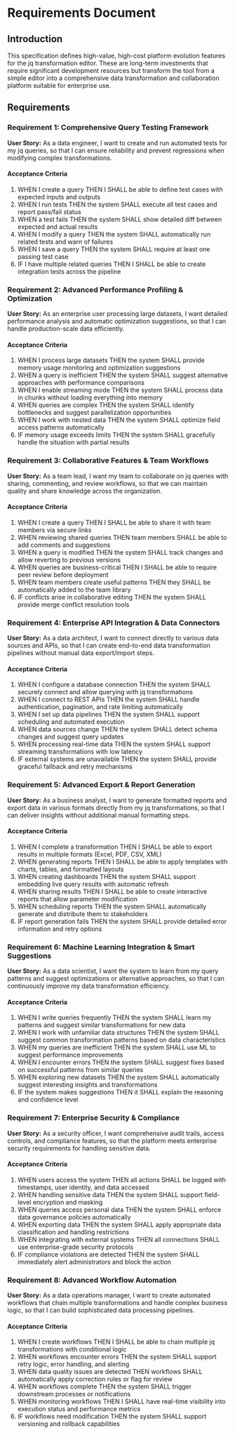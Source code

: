 # Requirements Document

## Introduction

This specification defines high-value, high-cost platform evolution features for the jq transformation editor. These are long-term investments that require significant development resources but transform the tool from a simple editor into a comprehensive data transformation and collaboration platform suitable for enterprise use.

## Requirements

### Requirement 1: Comprehensive Query Testing Framework

**User Story:** As a data engineer, I want to create and run automated tests for my jq queries, so that I can ensure reliability and prevent regressions when modifying complex transformations.

#### Acceptance Criteria

1. WHEN I create a query THEN I SHALL be able to define test cases with expected inputs and outputs
2. WHEN I run tests THEN the system SHALL execute all test cases and report pass/fail status
3. WHEN a test fails THEN the system SHALL show detailed diff between expected and actual results
4. WHEN I modify a query THEN the system SHALL automatically run related tests and warn of failures
5. WHEN I save a query THEN the system SHALL require at least one passing test case
6. IF I have multiple related queries THEN I SHALL be able to create integration tests across the pipeline

### Requirement 2: Advanced Performance Profiling & Optimization

**User Story:** As an enterprise user processing large datasets, I want detailed performance analysis and automatic optimization suggestions, so that I can handle production-scale data efficiently.

#### Acceptance Criteria

1. WHEN I process large datasets THEN the system SHALL provide memory usage monitoring and optimization suggestions
2. WHEN a query is inefficient THEN the system SHALL suggest alternative approaches with performance comparisons
3. WHEN I enable streaming mode THEN the system SHALL process data in chunks without loading everything into memory
4. WHEN queries are complex THEN the system SHALL identify bottlenecks and suggest parallelization opportunities
5. WHEN I work with nested data THEN the system SHALL optimize field access patterns automatically
6. IF memory usage exceeds limits THEN the system SHALL gracefully handle the situation with partial results

### Requirement 3: Collaborative Features & Team Workflows

**User Story:** As a team lead, I want my team to collaborate on jq queries with sharing, commenting, and review workflows, so that we can maintain quality and share knowledge across the organization.

#### Acceptance Criteria

1. WHEN I create a query THEN I SHALL be able to share it with team members via secure links
2. WHEN reviewing shared queries THEN team members SHALL be able to add comments and suggestions
3. WHEN a query is modified THEN the system SHALL track changes and allow reverting to previous versions
4. WHEN queries are business-critical THEN I SHALL be able to require peer review before deployment
5. WHEN team members create useful patterns THEN they SHALL be automatically added to the team library
6. IF conflicts arise in collaborative editing THEN the system SHALL provide merge conflict resolution tools

### Requirement 4: Enterprise API Integration & Data Connectors

**User Story:** As a data architect, I want to connect directly to various data sources and APIs, so that I can create end-to-end data transformation pipelines without manual data export/import steps.

#### Acceptance Criteria

1. WHEN I configure a database connection THEN the system SHALL securely connect and allow querying with jq transformations
2. WHEN I connect to REST APIs THEN the system SHALL handle authentication, pagination, and rate limiting automatically
3. WHEN I set up data pipelines THEN the system SHALL support scheduling and automated execution
4. WHEN data sources change THEN the system SHALL detect schema changes and suggest query updates
5. WHEN processing real-time data THEN the system SHALL support streaming transformations with low latency
6. IF external systems are unavailable THEN the system SHALL provide graceful fallback and retry mechanisms

### Requirement 5: Advanced Export & Report Generation

**User Story:** As a business analyst, I want to generate formatted reports and export data in various formats directly from my jq transformations, so that I can deliver insights without additional manual formatting steps.

#### Acceptance Criteria

1. WHEN I complete a transformation THEN I SHALL be able to export results in multiple formats (Excel, PDF, CSV, XML)
2. WHEN generating reports THEN I SHALL be able to apply templates with charts, tables, and formatted layouts
3. WHEN creating dashboards THEN the system SHALL support embedding live query results with automatic refresh
4. WHEN sharing results THEN I SHALL be able to create interactive reports that allow parameter modification
5. WHEN scheduling reports THEN the system SHALL automatically generate and distribute them to stakeholders
6. IF report generation fails THEN the system SHALL provide detailed error information and retry options

### Requirement 6: Machine Learning Integration & Smart Suggestions

**User Story:** As a data scientist, I want the system to learn from my query patterns and suggest optimizations or alternative approaches, so that I can continuously improve my data transformation efficiency.

#### Acceptance Criteria

1. WHEN I write queries frequently THEN the system SHALL learn my patterns and suggest similar transformations for new data
2. WHEN I work with unfamiliar data structures THEN the system SHALL suggest common transformation patterns based on data characteristics
3. WHEN my queries are inefficient THEN the system SHALL use ML to suggest performance improvements
4. WHEN I encounter errors THEN the system SHALL suggest fixes based on successful patterns from similar queries
5. WHEN exploring new datasets THEN the system SHALL automatically suggest interesting insights and transformations
6. IF the system makes suggestions THEN it SHALL explain the reasoning and confidence level

### Requirement 7: Enterprise Security & Compliance

**User Story:** As a security officer, I want comprehensive audit trails, access controls, and compliance features, so that the platform meets enterprise security requirements for handling sensitive data.

#### Acceptance Criteria

1. WHEN users access the system THEN all actions SHALL be logged with timestamps, user identity, and data accessed
2. WHEN handling sensitive data THEN the system SHALL support field-level encryption and masking
3. WHEN queries access personal data THEN the system SHALL enforce data governance policies automatically
4. WHEN exporting data THEN the system SHALL apply appropriate data classification and handling restrictions
5. WHEN integrating with external systems THEN all connections SHALL use enterprise-grade security protocols
6. IF compliance violations are detected THEN the system SHALL immediately alert administrators and block the action

### Requirement 8: Advanced Workflow Automation

**User Story:** As a data operations manager, I want to create automated workflows that chain multiple transformations and handle complex business logic, so that I can build sophisticated data processing pipelines.

#### Acceptance Criteria

1. WHEN I create workflows THEN I SHALL be able to chain multiple jq transformations with conditional logic
2. WHEN workflows encounter errors THEN the system SHALL support retry logic, error handling, and alerting
3. WHEN data quality issues are detected THEN workflows SHALL automatically apply correction rules or flag for review
4. WHEN workflows complete THEN the system SHALL trigger downstream processes or notifications
5. WHEN monitoring workflows THEN I SHALL have real-time visibility into execution status and performance metrics
6. IF workflows need modification THEN the system SHALL support versioning and rollback capabilities